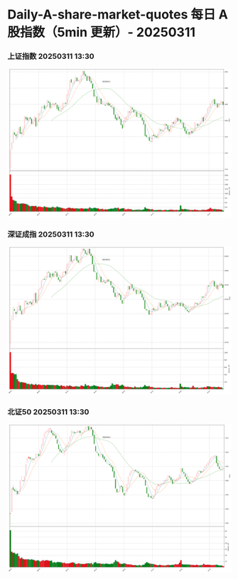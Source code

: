 
# Daily-A-share-market-quotes 每日 A 股指数（5min 更新）- 20250311

### 上证指数 20250311 13:30
![](./fig/2025/3/20250311-sh000001.png)

### 深证成指 20250311 13:30
![](./fig/2025/3/20250311-sz399001.png)

### 北证50 20250311 13:30
![](./fig/2025/3/20250311-bj899050.png)
